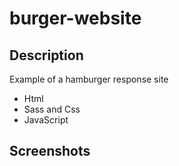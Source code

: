 # burger-website

## Description
Example of a hamburger response site
 - Html
 - Sass  and Css
 - JavaScript

## Screenshots
